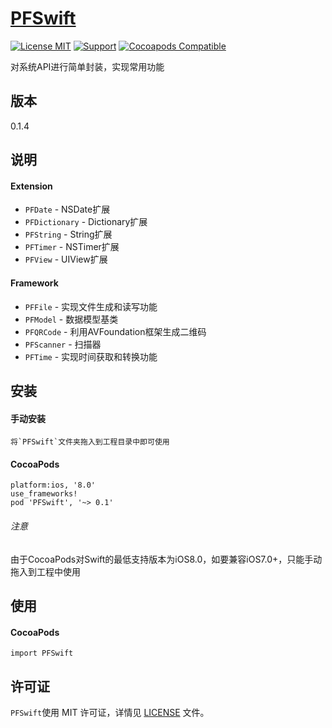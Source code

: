 [PFSwift](https://github.com/PFei-He/PFSwift)
===

[![License MIT](https://img.shields.io/badge/license-MIT-green.svg)](https://raw.githubusercontent.com/PFei-He/PFSwift/master/LICENSE)
[![Support](https://img.shields.io/badge/support-iOS%208%2B%20-blue.svg?style=flat)](https://www.apple.com/nl/ios/)
[![Cocoapods Compatible](https://img.shields.io/cocoapods/v/PFSwift.svg)](https://img.shields.io/cocoapods/v/PFSwift.svg)

对系统API进行简单封装，实现常用功能

版本
---
0.1.4

说明
---
#### Extension
* `PFDate` - NSDate扩展
* `PFDictionary` - Dictionary扩展
* `PFString` - String扩展
* `PFTimer` - NSTimer扩展
* `PFView` - UIView扩展

#### Framework
* `PFFile` - 实现文件生成和读写功能
* `PFModel` - 数据模型基类
* `PFQRCode` - 利用AVFoundation框架生成二维码
* `PFScanner` - 扫描器
* `PFTime` - 实现时间获取和转换功能

安装
---
#### 手动安装
```
将`PFSwift`文件夹拖入到工程目录中即可使用
```

#### CocoaPods
```
platform:ios, '8.0'
use_frameworks!
pod 'PFSwift', '~> 0.1'
```
###### 注意
由于CocoaPods对Swift的最低支持版本为iOS8.0，如要兼容iOS7.0+，只能手动拖入到工程中使用

使用
---
#### CocoaPods
```
import PFSwift
```
 
许可证
---
`PFSwift`使用 MIT 许可证，详情见 [LICENSE](https://raw.githubusercontent.com/PFei-He/PFSwift/master/LICENSE) 文件。
